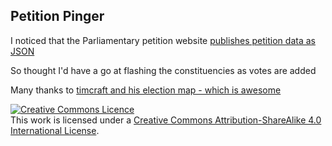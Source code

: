 Petition Pinger
---------------

I noticed that the Parliamentary petition website [publishes petition data as JSON](https://petition.parliament.uk/petitions/171928.json)

So thought I'd have a go at flashing the constituencies as votes are added

Many thanks to [timcraft and his election map - which is awesome](https://github.com/timcraft/electionmap)

<a rel="license" href="http://creativecommons.org/licenses/by-sa/4.0/"><img alt="Creative Commons Licence" style="border-width:0" src="https://i.creativecommons.org/l/by-sa/4.0/88x31.png" /></a><br />This work is licensed under a <a rel="license" href="http://creativecommons.org/licenses/by-sa/4.0/">Creative Commons Attribution-ShareAlike 4.0 International License</a>.